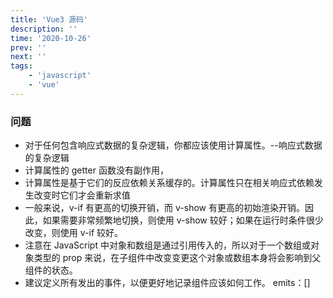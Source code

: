 ```yaml
---
title: 'Vue3 源码'
description: ''
time: '2020-10-26'
prev: ''
next: ''
tags:
    - 'javascript'
    - 'vue'
---
```



### 问题

+ 对于任何包含响应式数据的复杂逻辑，你都应该使用计算属性。--响应式数据的复杂逻辑
+ 计算属性的 getter 函数没有副作用，
+ 计算属性是基于它们的反应依赖关系缓存的。计算属性只在相关响应式依赖发生改变时它们才会重新求值
+ 一般来说，v-if 有更高的切换开销，而 v-show 有更高的初始渲染开销。因此，如果需要非常频繁地切换，则使用 v-show 较好；如果在运行时条件很少改变，则使用 v-if 较好。
+ 注意在 JavaScript 中对象和数组是通过引用传入的，所以对于一个数组或对象类型的 prop 来说，在子组件中改变变更这个对象或数组本身将会影响到父组件的状态。
+ 建议定义所有发出的事件，以便更好地记录组件应该如何工作。 emits：[]